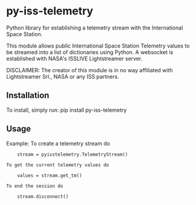# py-iss-telemetry
Python library for establishing a telemetry stream with the International Space Station.

This module allows public International Space Station Telemetry 
values to be streamed into a list of dictionaries using Python. 
A websocket is established with NASA's ISSLIVE Lightstreamer server.

DISCLAIMER: The creator of this module is in no way affiliated with
Lightstreamer Srl., NASA or any ISS partners.

## Installation

To install, simply run:
	pip install py-iss-telemetry

	
## Usage

Example:
    To create a telemetry stream do

        stream = pyisstelemetry.TelemetryStream()
    
    To get the current telemetry values do

        values = stream.get_tm()
    
    To end the session do

        stream.disconnect()
